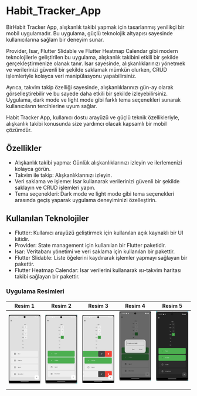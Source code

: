 # Habit_Tracker_App
 BirHabit Tracker App, alışkanlık takibi yapmak için tasarlanmış yenilikçi bir mobil uygulamadır. Bu uygulama, güçlü teknolojik altyapısı sayesinde kullanıcılarına sağlam bir deneyim sunar.

Provider, Isar, Flutter Slidable ve Flutter Heatmap Calendar gibi modern teknolojilerle geliştirilen bu uygulama, alışkanlık takibini etkili bir şekilde gerçekleştirmenize olanak tanır. Isar sayesinde, alışkanlıklarınızı yönetmek ve verilerinizi güvenli bir şekilde saklamak mümkün olurken, CRUD işlemleriyle kolayca veri manipülasyonu yapabilirsiniz.

Ayrıca, takvim takip özelliği sayesinde, alışkanlıklarınızı gün-ay olarak görselleştirebilir ve bu sayede daha etkili bir şekilde izleyebilirsiniz. Uygulama, dark mode ve light mode gibi farklı tema seçenekleri sunarak kullanıcıların tercihlerine uyum sağlar.

Habit Tracker App, kullanıcı dostu arayüzü ve güçlü teknik özellikleriyle, alışkanlık takibi konusunda size yardımcı olacak kapsamlı bir mobil çözümdür.

## Özellikler

- Alışkanlık takibi yapma: Günlük alışkanlıklarınızı izleyin ve ilerlemenizi kolayca görün.
- Takvim ile takip: Alışkanlıklarınızı izleyin.
- Veri saklama ve işleme: Isar kullanarak verilerinizi güvenli bir şekilde saklayın ve CRUD işlemleri yapın.
- Tema seçenekleri: Dark mode ve light mode gibi tema seçenekleri arasında geçiş yaparak uygulama deneyiminizi özelleştirin.

## Kullanılan Teknolojiler

- Flutter: Kullanıcı arayüzü geliştirmek için kullanılan açık kaynaklı bir UI kitidir.
- Provider: State management için kullanılan bir Flutter paketidir.
- Isar: Veritabanı yönetimi ve veri saklama için kullanılan bir pakettir.
- Flutter Slidable: Liste öğelerini kaydırarak işlemler yapmayı sağlayan bir pakettir.
- Flutter Heatmap Calendar: Isar verilerini kullanarak ısı-takvim haritası takibi sağlayan bir pakettir.
  
### Uygulama Resimleri

| Resim 1 | Resim 2 | Resim 3 | Resim 4 | Resim 5 |
|---------|---------|---------|---------|---------|
| ![Resim 1](https://github.com/ibryitiz/Habit_Tracker_App/blob/main/resimler/resim_1.png?raw=true) | ![Resim 2](https://github.com/ibryitiz/Habit_Tracker_App/blob/main/resimler/resim_2.png?raw=true) |![Resim 3](https://github.com/ibryitiz/Habit_Tracker_App/blob/main/resimler/resim_3.png?raw=true) | ![Resim 4](https://github.com/ibryitiz/Habit_Tracker_App/blob/main/resimler/resim_4.png?raw=true) |![Resim 5](https://github.com/ibryitiz/Habit_Tracker_App/blob/main/resimler/resim_5.png?raw=true) |
